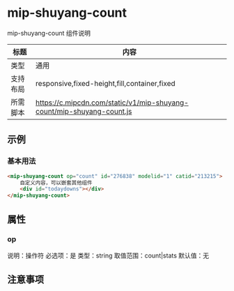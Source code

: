 # mip-shuyang-count

mip-shuyang-count 组件说明

标题|内容
----|----
类型|通用
支持布局|responsive,fixed-height,fill,container,fixed
所需脚本|https://c.mipcdn.com/static/v1/mip-shuyang-count/mip-shuyang-count.js

## 示例

### 基本用法
```html
<mip-shuyang-count op="count" id="276838" modelid="1" catid="213215">
    自定义内容，可以嵌套其他组件
	<div id="todaydowns"></div>
</mip-shuyang-count>
```

## 属性

### op

说明：操作符
必选项：是
类型：string
取值范围：count|stats
默认值：无

## 注意事项
